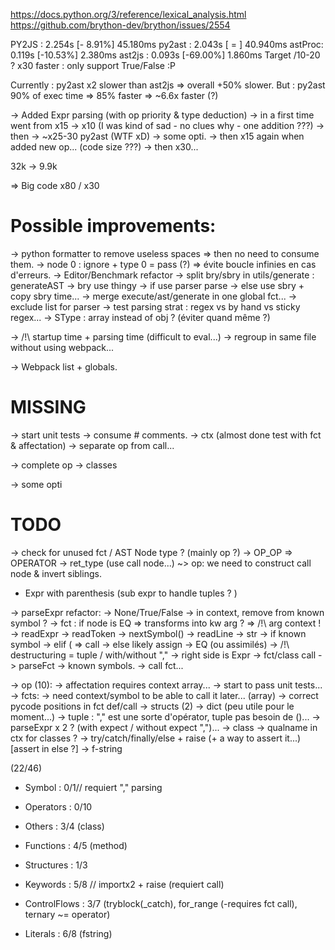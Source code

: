 https://docs.python.org/3/reference/lexical_analysis.html
https://github.com/brython-dev/brython/issues/2554

PY2JS      :  2.254s [- 8.91%]  45.180ms
    py2ast :  2.043s [   =   ]  40.940ms
    astProc:  0.119s [-10.53%]   2.380ms
    ast2js :  0.093s [-69.00%]   1.860ms
Target /10-20 ? x30 faster : only support True/False :P

Currently : py2ast x2 slower than ast2js => overall +50% slower.
But : py2ast 90% of exec time => 85% faster => ~6.6x faster (?)

-> Added Expr parsing (with op priority & type deduction)
    -> in a first time went from x15 -> x10 (I was kind of sad - no clues why - one addition ???)
    -> then -> ~x25-30 py2ast (WTF xD) -> some opti.
    -> then x15 again when added new op... (code size ???)
    -> then x30...

32k -> 9.9k

=> Big code x80 / x30

Possible improvements:
=====================

-> python formatter to remove useless spaces
    => then no need to consume them.
-> node 0 : ignore + type 0 = pass (?) => évite boucle infinies en cas d'erreurs.
-> Editor/Benchmark refactor
    -> split bry/sbry in utils/generate : generateAST
        -> bry use thingy
        -> if use parser parse
        -> else use sbry + copy sbry time...
    -> merge execute/ast/generate in one global fct...
    -> exclude list for parser
-> test parsing strat : regex vs by hand vs sticky regex...
-> SType : array instead of obj ? (éviter quand même ?)

-> /!\ startup time + parsing time (difficult to eval...)
-> regroup in same file without using webpack...

-> Webpack list + globals.

MISSING
=======

-> start unit tests
    -> consume # comments.
    -> ctx (almost done test with fct & affectation)
    -> separate op from call...

-> complete op
-> classes

-> some opti

TODO
====

-> check for unused fct / AST Node type ? (mainly op ?)
-> OP_OP => OPERATOR
-> ret_type (use call node...) ~> op: we need to construct call node & invert siblings.
- Expr with parenthesis (sub expr to handle tuples ? )

-> parseExpr refactor:
    -> None/True/False -> in context, remove from known symbol ?
    -> fct : if node is EQ => transforms into kw arg ?
        => /!\ arg context !
    -> readExpr
        -> readToken
            -> nextSymbol()
    -> readLine
        -> str
            -> if known symbol
            -> elif ( => call
            -> else likely assign
        -> EQ (ou assimilés)
            -> /!\ destructuring = tuple / with/without ","
            -> right side is Expr
        -> fct/class call
            -> parseFct
        -> known symbols.
            -> call fct...

-> op (10):
-> affectation requires context array...
-> start to pass unit tests...
-> fcts:
    -> need context/symbol to be able to call it later... (array)
    -> correct pycode positions in fct def/call
-> structs (2)
    -> dict (peu utile pour le moment...)
    -> tuple : "," est une sorte d'opérator, tuple pas besoin de ()...
        -> parseExpr x 2 ? (with expect / without expect ",")...
-> class
    -> qualname in ctx for classes ?
-> try/catch/finally/else + raise (+ a way to assert it...) [assert in else ?]
-> f-string

(22/46)
- Symbol       : 0/1// requiert "," parsing
- Operators    : 0/10

- Others       : 3/4 (class)
- Functions    : 4/5 (method)

- Structures   : 1/3

- Keywords     : 5/8  // importx2 + raise (requiert call)
- ControlFlows : 3/7 (tryblock(_catch), for_range (-requires fct call), ternary ~= operator)

- Literals     : 6/8 (fstring)